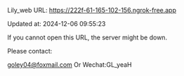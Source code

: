 Lily_web URL: https://222f-61-165-102-156.ngrok-free.app

Updated at: 2024-12-06 09:55:23

If you cannot open this URL, the server might be down.

Please contact: 

goley04@foxmail.com Or Wechat:GL_yeaH